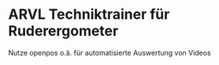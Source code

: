# ARVL Techniktrainer für Ruderergometer

Nutze openpos o.ä. für automatisierte Auswertung von Videos
